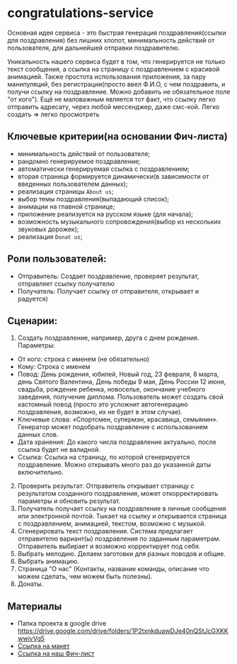 # congratulations-service

Основная идея сервиса - это быстрая генерация поздравления(ссылки для поздравления) без лишних хлопот, минимальность действий от пользователя, для дальнейшей отправки поздравителю.
     
Уникальность нашего сервиса будет в том, что генерируется не только текст сообщения, а ссылка на страницу с поздравлением с красивой анимацией. Также простота использования приложения, за пару манипуляций, без регистрации(просто ввел Ф.И.О, с чем поздравить, и получи ссылку на поздравление. Можно добавить не обязательное поле "от кого"). Ещё не маловажным является тот факт, что ссылку легко отправить адресату, через любой мессенджер, даже смс-кой.
Легко создать => легко просмотреть

## Ключевые критерии(на основании Фич-листа)

  - минимальность действий от пользователя;
  - рандомно генерируемое поздравление;
  - автоматически генерируемая ссылка с поздравлением;
  - вторая страница формируется динамически(в зависимости от введенных пользователем данных);
  - реализация страницы `About us`;
  - выбор темы поздравления(выпадающий список);
  - анимации на главной странице;
  - приложение реализуется на русском языке (для начала);
  - возможность музыкального сопровождения(выбор из нескольких звуковых дорожек);
  - реализация `Donat us`;

## Роли пользователей:
+ Отправитель: Создает поздравление, проверяет результат, отправляет ссылку получателю
+ Получатель: Получает ссылку от отправителя, открывает и радуется)

## Сценарии:
1) Создать поздравление, например, друга с днем рождения.
Параметры: 
  - От кого: строка с именем (не обязательно)
  - Кому: Строка с именем
  - Повод: День рождения, юбилей, Новый год, 23 февраля, 8 марта, день Святого Валентина, День победы 9 мая, День России 12 июня, свадьба, рождение ребенка, новоселье, окончание учебного заведения, получение диплома. Пользователь может создать свой кастомный повод (просто это усложнит автогенерацию поздравления, возможно, их не будет в этом случае).
  - Ключевые слова: «Спортсмен, супермэн, красавица, семьянин». Генератор может подобрать поздравление с использованием данных слов.
  - Дата хранения: До какого числа поздравление актуально, после ссылка будет не валидной.
  - Ссылка: Ссылка на страницу, по которой сгенерируется поздравление. Можно открывать много раз до указанной даты включительно.
2) Проверить результат: Отправитель открывает страницу с результатом созданного поздравления, может откорректировать параметры и обновить результат.
3) Получатель получает ссылку на поздравление в личные сообщения или электронной почтой.
Тыкает на ссылку и открывается страница с поздравлением, анимацией, текстом, возможно с музыкой.
4) Сгенерировать текст поздравления. Система предлагает отправителю вариант(ы) поздравления по заданным параметрам. Отправитель выбирает и возможно корректирует под себя.
5) Выбрать мелодию. Делаем заготовки для разных поводов и общие.
6) Выбрать анимацию.
7) Страница "О нас" (Контакты, название команды, описание что можем сделать, чем можем быть полезны).
8) Донаты.

## Материалы
- Папка проекта в google drive https://drive.google.com/drive/folders/1P2txnkduawDJe40nQStJcGXKKwwivVg5 
- [Ссылка на макет](https://drive.google.com/file/d/1PFOudo2MrIaFDnODklERCgwbvvz7OI8D/view)
- [Ссылка на наш Фич-лист](https://docs.google.com/spreadsheets/d/1dsekj5D07PjXrlgTYpZdWLDOEZo0R4sWBk0GU-l7Y7w/edit#gid=0)
